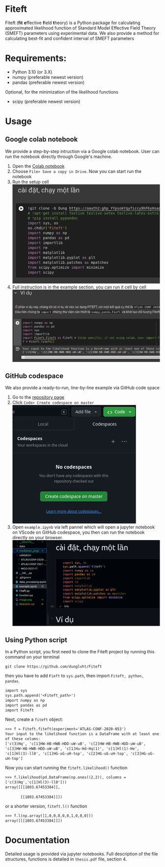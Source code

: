 # Fiteft

Fiteft (**fit** **e**ffective **f**ield **t**heory) is a Python package for calculating approximated likelihood function of Standard Model Effective Field Theory (SMEFT) parameters using experimental data. We also provide a method for calculating best-fit and confident interval of SMEFT parameters  

# Requirements:

* Python 3.10 (or 3.X)
* numpy (preferable newest version)
* pandas (preferable newest version)

Optional, for the minimization of the likelihood functions

* scipy (preferable newest version)

# Usage
## Google colab notebook
We provide a step-by-step intruction via a Google colab notebook. User can run the notebook directly through Google's machine.
1. Open the [Colab notebook](https://colab.research.google.com/drive/1eUgw_YGFu6aDmy9yRLbxbCHCWnoglPDP?usp=sharing)
2. Choose `File> Save a copy in Drive`. Now you can start run the notebook
3. Run the setup cell
![setup](<markdown_pngs/Screenshot from 2024-06-23 19-17-52.png>)
4. Full instruction is in the example section, you can run it cell by cell
![example](<markdown_pngs/Screenshot from 2024-06-23 19-31-00.png>)

## GitHub codespace
We also provide a ready-to-run, line-by-line example via GitHub code space
1. Go to the [repository page](https://github.com/dunglvht/Fiteft)
2. Click `Code> Create codespace on master`
![create codespace](<markdown_pngs/Screenshot from 2024-06-23 19-54-52.png>)
3. Open `example.ipynb` via left pannel which will open a jupyter notebook on VScode on GitHub codespace, you then can run the notebook directly on your browser.
![codespace-jupyter](<markdown_pngs/Screenshot from 2024-06-23 19-58-30.png>)

## Using Python script
In a Python script, you first need to clone the Fiteft project by running this command on your terminal

    git clone https://github.com/dunglvht/Fiteft

then you have to add `Fieft` to `sys.path`, then import `Fiteft, python, pandas`.
```
import sys
sys.path.append('<Fiteft_path>')
import numpy as np
import pandas as pd
import Fiteft
```
Next, create a `fiteft` object:
```
>>> f = Fiteft.fiteft(experiment='ATLAS-CONF-2020-053')
Your input to the likelihood function is a DataFrame with at least one of these colums:
['c(3)Hq', 'c[1]HW-HB-HWB-HDD-uW-uB', 'c[2]HW-HB-HWB-HDD-uW-uB', 'c[3]HW-HB-HWB-HDD-uW-uB', 'c[1]Hu-Hd-Hq(1)', 'c[1]Hl(1)-He', 'c[1]Hl(3)-ll0', 'c[1]HG-uG-uH-top', 'c[2]HG-uG-uH-top', 'c[3]HG-uG-uH-top']
```
Now you can start running the `fiteft.likelihood()` function
```
>>> f.likelihood(pd.DataFrame(np.ones((2,2)), columns = ['c(3)Hq','c[1]Hl(3)-ll0']))
array([[[1803.67453384]],

       [[1803.67453384]]])
``` 
or a shorter version, `fiteft.l()` function
```
>>> f.l(np.array([1,0,0,0,0,0,1,0,0,0]))
array([[[1803.67453384]]])
```
# Documentation

Detailed usage is provided via jupyter notebooks. Full description of the file structures, functions is detailed in `thesis.pdf` file, section 4.
